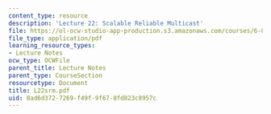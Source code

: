 ```yaml
---
content_type: resource
description: 'Lecture 22: Scalable Reliable Multicast'
file: https://ol-ocw-studio-app-production.s3.amazonaws.com/courses/6-829-computer-networks-fall-2002/8ad6d3727269f49f9f678fd823c8957c_L22srm.pdf
file_type: application/pdf
learning_resource_types:
- Lecture Notes
ocw_type: OCWFile
parent_title: Lecture Notes
parent_type: CourseSection
resourcetype: Document
title: L22srm.pdf
uid: 8ad6d372-7269-f49f-9f67-8fd823c8957c
---
```

